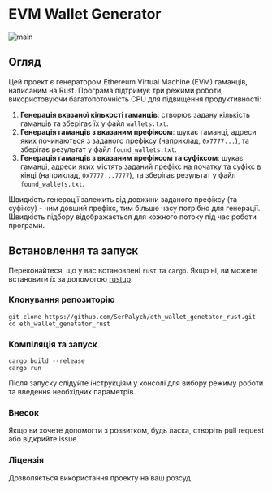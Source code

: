 # EVM Wallet Generator

![main](https://github.com/SerPalych/eth_wallet_genetator_rust/assets/95444023/a8f1e981-292a-4088-968c-50737f8e76fa)

## Огляд
Цей проект є генератором Ethereum Virtual Machine (EVM) гаманців, написаним на Rust. Програма підтримує три режими роботи, використовуючи багатопоточність CPU для підвищення продуктивності:

1. **Генерація вказаної кількості гаманців**: створює задану кількість гаманців та зберігає їх у файл `wallets.txt`.
2. **Генерація гаманців з вказаним префіксом**: шукає гаманці, адреси яких починаються з заданого префіксу (наприклад, `0x7777...`), та зберігає результат у файл `found_wallets.txt`.
3. **Генерація гаманців з вказаним префіксом та суфіксом**: шукає гаманці, адреси яких містять заданий префікс на початку та суфікс в кінці (наприклад, `0x7777...7777`), та зберігає результат у файл `found_wallets.txt`.

Швидкість генерації залежить від довжини заданого префіксу (та суфіксу) - чим довший префікс, тим більше часу потрібно для генерації. Швидкість підбору відображається для кожного потоку під час роботи програми.

## Встановлення та запуск

Переконайтеся, що у вас встановлені `rust` та `cargo`. Якщо ні, ви можете встановити їх за допомогою [rustup](https://rustup.rs/).

### Клонування репозиторію

```
git clone https://github.com/SerPalych/eth_wallet_genetator_rust.git
cd eth_wallet_genetator_rust
```
### Компіляція та запуск


```
cargo build --release
cargo run
```

Після запуску слідуйте інструкціям у консолі для вибору режиму роботи та введення необхідних параметрів.

### Внесок
Якщо ви хочете допомогти з розвитком, будь ласка, створіть pull request або відкрийте issue.

### Ліцензія
Дозволяється використання проекту на ваш розсуд
